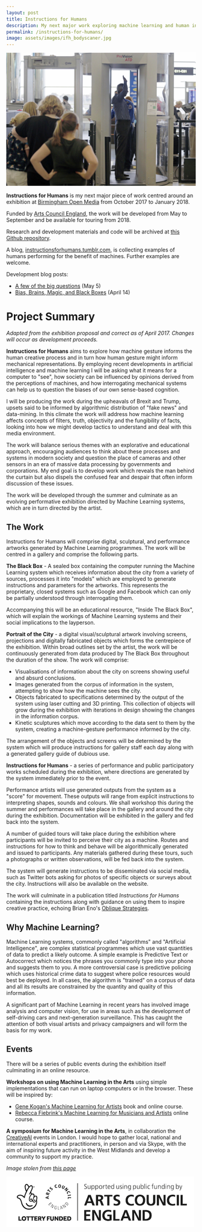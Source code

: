```yaml
---
layout: post
title: Instructions for Humans
description: My next major work exploring machine learning and human interactions.
permalink: /instructions-for-humans/
image: assets/images/ifh_bodyscaner.jpg
---
```


![](/assets/images/ifh_bodyscaner.jpg)


**Instructions for Humans** is my next major piece of work centred around an exhibition at [Birmingham Open Media](http://bom.org.uk) from October 2017 to January 2018. 

Funded by [Arts Council England](http://artscouncil.org.uk/), the work will be developed from May to September and be available for touring from 2018. 

Research and development materials and code will be archived at [this Github repository](https://peteash10.github.io/instructions-for-humans/). 

A blog, [instructionsforhumans.tumblr.com](https://instructionsforhumans.tumblr.com), is collecting examples of humans performing for the benefit of machines. Further examples are welcome. 

Development blog posts:

- [A few of the big questions](http://blog.peteashton.com/art/2017/05/04/the-big-questions/) (May 5)
- [Bias, Brains, Magic, and Black Boxes](http://blog.peteashton.com/art/2017/04/14/confirmation_bias_etc/) (April 14)


# Project Summary

*Adapted from the exhibition proposal and correct as of April 2017. Changes will occur as development proceeds.*

**Instructions for Humans** aims to explore how machine gesture informs the human creative process and in turn how human gesture might inform mechanical representations. By employing recent developments in artificial intelligence and machine learning I will be asking what it means for a computer to "see", how society can be influenced by opinions derived from the perceptions of machines, and how interrogating mechanical systems can help us to question the biases of our own sense-based cognition.

I will be producing the work during the upheavals of Brexit and Trump, upsets said to be informed by algorithmic distribution of "fake news" and data-mining. In this climate the work will address how machine learning affects concepts of filters, truth, objectivity and the fungibility of facts, looking into how we might develop tactics to understand and deal with this media environment. 

The work will balance serious themes with an explorative and educational approach, encouraging audiences to think about these processes and systems in modern society and question the place of cameras and other sensors in an era of massive data processing by governments and corporations. My end goal is to develop work which reveals the man behind the curtain but also dispels the confused fear and despair that often inform discussion of these issues.  

The work will be developed through the summer and culminate as an evolving performative exhibition directed by Machine Learning systems, which are in turn directed by the artist. 

## The Work

Instructions for Humans will comprise digital, sculptural, and performance artworks generated by Machine Learning programmes. The work will be centred in a gallery and comprise the following parts. 

**The Black Box** - A sealed box containing the computer running the Machine Learning system which receives information about the city from a variety of sources, processes it into "models" which are employed to generate instructions and parameters for the artworks. This represents the proprietary, closed systems such as Google and Facebook which can only be partially understood through interrogating them. 

Accompanying this will be an educational resource, "Inside The Black Box", which will explain the workings of Machine Learning systems and their social implications to the layperson. 

**Portrait of the City** - a digital visual/sculptural artwork involving screens, projections and digitally fabricated objects which forms the centrepiece of the exhibition. Within broad outlines set by the artist, the work will be continuously generated from data produced by The Black Box throughout the duration of the show. The work will comprise:

- Visualisations of information about the city on screens showing useful and absurd conclusions. 
- Images generated from the corpus of information in the system, attempting to show how the machine sees the city.
- Objects fabricated to specifications determined by the output of the system using laser cutting and 3D printing. This collection of objects will grow during the exhibition with iterations in design showing the changes in the information corpus. 
- Kinetic sculptures which move according to the data sent to them by the system, creating a machine-gesture performance informed by the city. 

The arrangement of the objects and screens will be determined by the system which will produce instructions for gallery staff each day along with a generated gallery guide of dubious use.

**Instructions for Humans** - a series of performance and public participatory works scheduled during the exhibition, where directions are generated by the system immediately prior to the event. 

Performance artists will use generated outputs from the system as a "score" for movement. These outputs will range from explicit instructions to interpreting shapes, sounds and colours. We shall workshop this during the summer and performances will take place in the gallery and around the city during the exhibition. Documentation will be exhibited in the gallery and fed back into the system. 

A number of guided tours will take place during the exhibition where participants will be invited to perceive their city as a machine. Routes and instructions for how to think and behave will be algorithmically generated and issued to participants. Any materials gathered during these tours, such a photographs or written observations, will be fed back into the system. 

The system will generate instructions to be disseminated via social media, such as Twitter bots asking for photos of specific objects or surveys about the city. Instructions will also be available on the website. 

The work will culminate in a publication titled *Instructions for Humans* containing the instructions along with guidance on using them to inspire creative practice, echoing Brian Eno's [Oblique Strategies](https://en.wikipedia.org/wiki/Oblique_Strategies).

## Why Machine Learning?

Machine Learning systems, commonly called "algorithms" and "Artificial Intelligence", are complex statistical programmes which use vast quantities of data to predict a likely outcome. A simple example is Predictive Text or Autocorrect which notices the phrases you commonly type into your phone and suggests them to you. A more controversial case is predictive policing which uses historical crime data to suggest where police resources would best be deployed. In all cases, the algorithm is "trained" on a corpus of data and all its results are constrained by the quantity and quality of this information. 

A significant part of Machine Learning in recent years has involved image analysis and computer vision, for use in areas such as the development of self-driving cars and next-generation surveillance. This has caught the attention of both visual artists and privacy campaigners and will form the basis for my work. 

## Events

There will be a series of public events during the exhibition itself culminating in an online resource. 

**Workshops on using Machine Learning in the Arts** using simple implementations that can run on laptop computers or in the browser. These will be inspired by:

- [Gene Kogan's Machine Learning for Artists](http://ml4a.github.io) book and online course.
- [Rebecca Fiebrink's Machine Learning for Musicians and Artists](https://www.kadenze.com/courses/machine-learning-for-musicians-and-artists/info) online course.
 

**A symposium for Machine Learning in the Arts**, in collaboration the [CreativeAI](https://www.meetup.com/Creative-AI/) events in London. I would hope to gather local, national and international experts and practitioners, in person and via Skype, with the aim of inspiring future activity in the West Midlands and develop a community to support my practice. 


*Image stolen from [this page](https://www.engadget.com/2015/12/22/tsa-scan-updates/)*

[![](/assets/images/lottery_Logo_Black_RGB_smaller.jpg)](http://artscouncil.org.uk/)